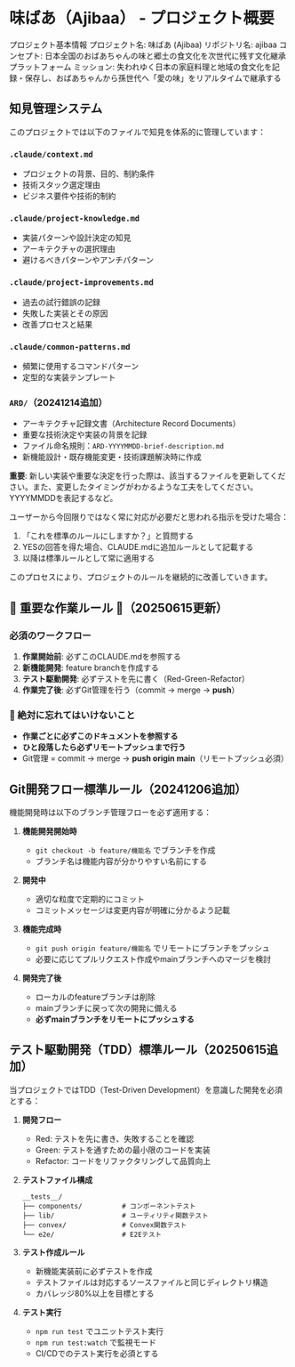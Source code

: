 # 味ばあ（Ajibaa） - プロジェクト概要
プロジェクト基本情報
プロジェクト名: 味ばあ (Ajibaa)
リポジトリ名: ajibaa
コンセプト: 日本全国のおばあちゃんの味と郷土の食文化を次世代に残す文化継承プラットフォーム
ミッション: 失われゆく日本の家庭料理と地域の食文化を記録・保存し、おばあちゃんから孫世代へ「愛の味」をリアルタイムで継承する

## 知見管理システム
このプロジェクトでは以下のファイルで知見を体系的に管理しています：

### `.claude/context.md`
- プロジェクトの背景、目的、制約条件
- 技術スタック選定理由
- ビジネス要件や技術的制約

### `.claude/project-knowledge.md`
- 実装パターンや設計決定の知見
- アーキテクチャの選択理由
- 避けるべきパターンやアンチパターン

### `.claude/project-improvements.md`
- 過去の試行錯誤の記録
- 失敗した実装とその原因
- 改善プロセスと結果

### `.claude/common-patterns.md`
- 頻繁に使用するコマンドパターン
- 定型的な実装テンプレート

### `ARD/`（20241214追加）
- アーキテクチャ記録文書（Architecture Record Documents）
- 重要な技術決定や実装の背景を記録
- ファイル命名規則：`ARD-YYYYMMDD-brief-description.md`
- 新機能設計・既存機能変更・技術課題解決時に作成

**重要**: 新しい実装や重要な決定を行った際は、該当するファイルを更新してください。また、変更したタイミングがわかるような工夫をしてください。YYYYMMDDを表記するなど。

ユーザーから今回限りではなく常に対応が必要だと思われる指示を受けた場合：

1. 「これを標準のルールにしますか？」と質問する
2. YESの回答を得た場合、CLAUDE.mdに追加ルールとして記載する
3. 以降は標準ルールとして常に適用する

このプロセスにより、プロジェクトのルールを継続的に改善していきます。

## 🚨 重要な作業ルール 🚨（20250615更新）

### 必須のワークフロー
1. **作業開始前**: 必ずこのCLAUDE.mdを参照する
2. **新機能開発**: feature branchを作成する
3. **テスト駆動開発**: 必ずテストを先に書く（Red-Green-Refactor）
4. **作業完了後**: 必ずGit管理を行う（commit → merge → **push**）

### 🔴 絶対に忘れてはいけないこと
- **作業ごとに必ずこのドキュメントを参照する**
- **ひと段落したら必ずリモートプッシュまで行う**
- Git管理 = commit → merge → **push origin main**（リモートプッシュ必須）

## Git開発フロー標準ルール（20241206追加）

機能開発時は以下のブランチ管理フローを必ず適用する：

1. **機能開発開始時**
   - `git checkout -b feature/機能名` でブランチを作成
   - ブランチ名は機能内容が分かりやすい名前にする

2. **開発中**
   - 適切な粒度で定期的にコミット
   - コミットメッセージは変更内容が明確に分かるよう記載

3. **機能完成時**
   - `git push origin feature/機能名` でリモートにブランチをプッシュ
   - 必要に応じてプルリクエスト作成やmainブランチへのマージを検討

4. **開発完了後**
   - ローカルのfeatureブランチは削除
   - mainブランチに戻って次の開発に備える
   - **必ずmainブランチをリモートにプッシュする**

## テスト駆動開発（TDD）標準ルール（20250615追加）

当プロジェクトではTDD（Test-Driven Development）を意識した開発を必須とする：

1. **開発フロー**
   - Red: テストを先に書き、失敗することを確認
   - Green: テストを通すための最小限のコードを実装
   - Refactor: コードをリファクタリングして品質向上

2. **テストファイル構成**
   ```
   __tests__/
   ├── components/          # コンポーネントテスト
   ├── lib/                 # ユーティリティ関数テスト
   ├── convex/              # Convex関数テスト
   └── e2e/                 # E2Eテスト
   ```

3. **テスト作成ルール**
   - 新機能実装前に必ずテストを作成
   - テストファイルは対応するソースファイルと同じディレクトリ構造
   - カバレッジ80%以上を目標とする

4. **テスト実行**
   - `npm run test` でユニットテスト実行
   - `npm run test:watch` で監視モード
   - CI/CDでのテスト実行を必須とする
